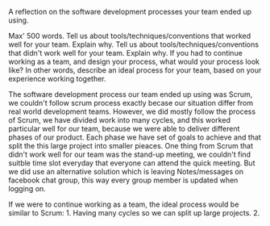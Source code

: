 A reflection on the software development processes your team ended up using.
 
Max' 500 words.
Tell us about tools/techniques/conventions that worked well for your team. Explain why.
Tell us about tools/techniques/conventions that didn't work well for your team. Explain why.
If you had to continue working as a team, and design your process, what would your process look like?
In other words, describe an ideal process for your team, based on your experience working together.


The software development process our team ended up using was Scrum, we couldn't follow scrum process exactly
becase our situation differ from real world development teams. 
However, we did mostly follow the process of Scrum, we have divided work into many cycles, and this worked particular 
well for our team, because we were able to deliver different phases of our product. Each phase we have set of goals 
to achieve and that split the this large project into smaller pieaces.
One thing from Scrum that didn't work well for our team was the stand-up meeting, we couldn't find suitble time slot
everyday that everyone can attend the quick meeting. But we did use an alternative solution which is leaving
Notes/messages on facebook chat group, this way every group member is updated when logging on.

If we were to continue working as a team, the ideal process would be similar to Scrum:
      1. Having many cycles so we can split up large projects.
      2. 
